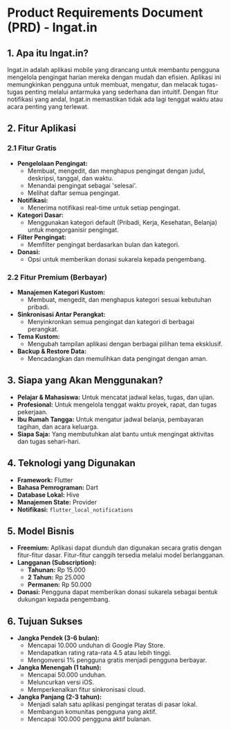 # Product Requirements Document (PRD) - Ingat.in

## 1. Apa itu Ingat.in?

Ingat.in adalah aplikasi mobile yang dirancang untuk membantu pengguna mengelola pengingat harian mereka dengan mudah dan efisien. Aplikasi ini memungkinkan pengguna untuk membuat, mengatur, dan melacak tugas-tugas penting melalui antarmuka yang sederhana dan intuitif. Dengan fitur notifikasi yang andal, Ingat.in memastikan tidak ada lagi tenggat waktu atau acara penting yang terlewat.

## 2. Fitur Aplikasi

### 2.1 Fitur Gratis

- **Pengelolaan Pengingat:**
    - Membuat, mengedit, dan menghapus pengingat dengan judul, deskripsi, tanggal, dan waktu.
    - Menandai pengingat sebagai 'selesai'.
    - Melihat daftar semua pengingat.
- **Notifikasi:**
    - Menerima notifikasi real-time untuk setiap pengingat.
- **Kategori Dasar:**
    - Menggunakan kategori default (Pribadi, Kerja, Kesehatan, Belanja) untuk mengorganisir pengingat.
- **Filter Pengingat:**
    - Memfilter pengingat berdasarkan bulan dan kategori.
- **Donasi:**
    - Opsi untuk memberikan donasi sukarela kepada pengembang.

### 2.2 Fitur Premium (Berbayar)

- **Manajemen Kategori Kustom:**
    - Membuat, mengedit, dan menghapus kategori sesuai kebutuhan pribadi.
- **Sinkronisasi Antar Perangkat:**
    - Menyinkronkan semua pengingat dan kategori di berbagai perangkat.
- **Tema Kustom:**
    - Mengubah tampilan aplikasi dengan berbagai pilihan tema eksklusif.
- **Backup & Restore Data:**
    - Mencadangkan dan memulihkan data pengingat dengan aman.

## 3. Siapa yang Akan Menggunakan?

- **Pelajar & Mahasiswa:** Untuk mencatat jadwal kelas, tugas, dan ujian.
- **Profesional:** Untuk mengelola tenggat waktu proyek, rapat, dan tugas pekerjaan.
- **Ibu Rumah Tangga:** Untuk mengatur jadwal belanja, pembayaran tagihan, dan acara keluarga.
- **Siapa Saja:** Yang membutuhkan alat bantu untuk mengingat aktivitas dan tugas sehari-hari.

## 4. Teknologi yang Digunakan

- **Framework:** Flutter
- **Bahasa Pemrograman:** Dart
- **Database Lokal:** Hive
- **Manajemen State:** Provider
- **Notifikasi:** `flutter_local_notifications`

## 5. Model Bisnis

- **Freemium:** Aplikasi dapat diunduh dan digunakan secara gratis dengan fitur-fitur dasar. Fitur-fitur canggih tersedia melalui model berlangganan.
- **Langganan (Subscription):**
    - **Tahunan:** Rp 15.000
    - **2 Tahun:** Rp 25.000
    - **Permanen:** Rp 50.000
- **Donasi:** Pengguna dapat memberikan donasi sukarela sebagai bentuk dukungan kepada pengembang.

## 6. Tujuan Sukses

- **Jangka Pendek (3-6 bulan):**
    - Mencapai 10.000 unduhan di Google Play Store.
    - Mendapatkan rating rata-rata 4.5 atau lebih tinggi.
    - Mengonversi 1% pengguna gratis menjadi pengguna berbayar.
- **Jangka Menengah (1 tahun):**
    - Mencapai 50.000 unduhan.
    - Meluncurkan versi iOS.
    - Memperkenalkan fitur sinkronisasi cloud.
- **Jangka Panjang (2-3 tahun):**
    - Menjadi salah satu aplikasi pengingat teratas di pasar lokal.
    - Membangun komunitas pengguna yang aktif.
    - Mencapai 100.000 pengguna aktif bulanan.